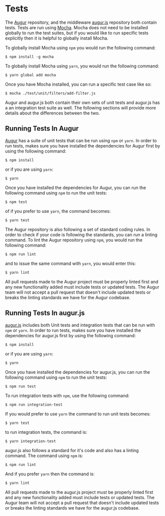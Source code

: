 Tests
=====
The [Augur](https://github.com/AugurProject/augur) repository, and the middleware [augur.js](https://github.com/AugurProject/augur.js) repository both contain tests. Tests are run using [Mocha](http://mochajs.org/). Mocha does not need to be installed globally to run the test suites, but if you would like to run specific tests explicitly then it is helpful to globally install Mocha.

To globally install Mocha using `npm` you would run the following command:

`$ npm install -g mocha`

To globally install Mocha using `yarn`, you would run the following command:

`$ yarn global add mocha`

Once you have Mocha installed, you can run a specific test case like so:

`$ mocha ./test/unit/filters/add-filter.js`

Augur and augur.js both contain their own sets of unit tests and augur.js has a an integration test suite as well. The following sections will provide more details about the differences between the two.

Running Tests In Augur
----------------------
[Augur](https://github.com/AugurProject/augur) has a suite of unit tests that can be run using `npm` or `yarn`. In order to run tests, makes sure you have installed the dependencies for Augur first by using the following command:

`$ npm install`

or if you are using `yarn`:

`$ yarn`

Once you have installed the dependencies for Augur, you can run the following command using `npm` to run the unit tests:

`$ npm test`

of if you prefer to use `yarn`, the command becomes:

`$ yarn test`

The Augur repository is also following a set of standard coding rules. In order to check if your code is following the standards, you can run a linting command. To lint the Augur repository using `npm`, you would run the following command:

`$ npm run lint`

and to issue the same command with `yarn`, you would enter this:

`$ yarn lint`

<aside class="notice">All pull requests made to the Augur project must be properly linted first and any new functionality added must include tests or updated tests. The Augur team will not accept a pull request that doesn't include updated tests or breaks the linting standards we have for the Augur codebase.</aside>

Running Tests In augur.js
-------------------------
[augur.js](https://github.com/AugurProject/augur.js) includes both Unit tests and integration tests that can be run with `npm` or `yarn`. In order to run tests, makes sure you have installed the dependencies for augur.js first by using the following command:

`$ npm install`

or if you are using `yarn`:

`$ yarn`

Once you have installed the dependencies for augur.js, you can run the following command using `npm` to run the unit tests:

`$ npm run test`

To run integration tests with `npm`, use the following command:

`$ npm run integration-test`

If you would prefer to use `yarn` the command to run unit tests becomes:

`$ yarn test`

to run integration tests, the command is:

`$ yarn integration-test`

augur.js also follows a standard for it's code and also has a linting command. The command using `npm` is:

`$ npm run lint`

And if you prefer `yarn` then the command is:

`$ yarn lint`

<aside class="notice">All pull requests made to the augur.js project must be properly linted first and any new functionality added must include tests or updated tests. The Augur team will not accept a pull request that doesn't include updated tests or breaks the linting standards we have for the augur.js codebase.</aside>
